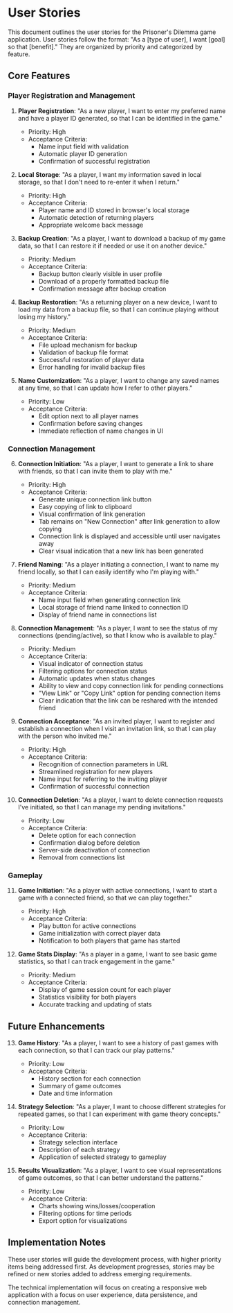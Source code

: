# User Stories

This document outlines the user stories for the Prisoner's Dilemma game application. User stories follow the format: "As a [type of user], I want [goal] so that [benefit]." They are organized by priority and categorized by feature.

## Core Features

### Player Registration and Management

1. **Player Registration**:
   "As a new player, I want to enter my preferred name and have a player ID generated, so that I can be identified in the game."
   - Priority: High
   - Acceptance Criteria:
     - Name input field with validation
     - Automatic player ID generation
     - Confirmation of successful registration

2. **Local Storage**:
   "As a player, I want my information saved in local storage, so that I don't need to re-enter it when I return."
   - Priority: High
   - Acceptance Criteria:
     - Player name and ID stored in browser's local storage
     - Automatic detection of returning players
     - Appropriate welcome back message

3. **Backup Creation**:
   "As a player, I want to download a backup of my game data, so that I can restore it if needed or use it on another device."
   - Priority: Medium
   - Acceptance Criteria:
     - Backup button clearly visible in user profile
     - Download of a properly formatted backup file
     - Confirmation message after backup creation

4. **Backup Restoration**:
   "As a returning player on a new device, I want to load my data from a backup file, so that I can continue playing without losing my history."
   - Priority: Medium
   - Acceptance Criteria:
     - File upload mechanism for backup
     - Validation of backup file format
     - Successful restoration of player data
     - Error handling for invalid backup files

5. **Name Customization**:
   "As a player, I want to change any saved names at any time, so that I can update how I refer to other players."
   - Priority: Low
   - Acceptance Criteria:
     - Edit option next to all player names
     - Confirmation before saving changes
     - Immediate reflection of name changes in UI

### Connection Management

6. **Connection Initiation**:
   "As a player, I want to generate a link to share with friends, so that I can invite them to play with me."
   - Priority: High
   - Acceptance Criteria:
     - Generate unique connection link button
     - Easy copying of link to clipboard  
     - Visual confirmation of link generation
     - Tab remains on "New Connection" after link generation to allow copying
     - Connection link is displayed and accessible until user navigates away
     - Clear visual indication that a new link has been generated

7. **Friend Naming**:
   "As a player initiating a connection, I want to name my friend locally, so that I can easily identify who I'm playing with."
   - Priority: Medium
   - Acceptance Criteria:
     - Name input field when generating connection link
     - Local storage of friend name linked to connection ID
     - Display of friend name in connections list

8. **Connection Management**:
   "As a player, I want to see the status of my connections (pending/active), so that I know who is available to play."
   - Priority: Medium
   - Acceptance Criteria:
     - Visual indicator of connection status
     - Filtering options for connection status
     - Automatic updates when status changes
     - Ability to view and copy connection link for pending connections
     - "View Link" or "Copy Link" option for pending connection items
     - Clear indication that the link can be reshared with the intended friend

9. **Connection Acceptance**:
   "As an invited player, I want to register and establish a connection when I visit an invitation link, so that I can play with the person who invited me."
   - Priority: High
   - Acceptance Criteria:
     - Recognition of connection parameters in URL
     - Streamlined registration for new players
     - Name input for referring to the inviting player
     - Confirmation of successful connection

10. **Connection Deletion**:
    "As a player, I want to delete connection requests I've initiated, so that I can manage my pending invitations."
    - Priority: Low
    - Acceptance Criteria:
      - Delete option for each connection
      - Confirmation dialog before deletion
      - Server-side deactivation of connection
      - Removal from connections list

### Gameplay

11. **Game Initiation**:
    "As a player with active connections, I want to start a game with a connected friend, so that we can play together."
    - Priority: High
    - Acceptance Criteria:
      - Play button for active connections
      - Game initialization with correct player data
      - Notification to both players that game has started

12. **Game Stats Display**:
    "As a player in a game, I want to see basic game statistics, so that I can track engagement in the game."
    - Priority: Medium
    - Acceptance Criteria:
      - Display of game session count for each player
      - Statistics visibility for both players
      - Accurate tracking and updating of stats

## Future Enhancements

13. **Game History**:
    "As a player, I want to see a history of past games with each connection, so that I can track our play patterns."
    - Priority: Low
    - Acceptance Criteria:
      - History section for each connection
      - Summary of game outcomes
      - Date and time information

14. **Strategy Selection**:
    "As a player, I want to choose different strategies for repeated games, so that I can experiment with game theory concepts."
    - Priority: Low
    - Acceptance Criteria:
      - Strategy selection interface
      - Description of each strategy
      - Application of selected strategy to gameplay

15. **Results Visualization**:
    "As a player, I want to see visual representations of game outcomes, so that I can better understand the patterns."
    - Priority: Low
    - Acceptance Criteria:
      - Charts showing wins/losses/cooperation
      - Filtering options for time periods
      - Export option for visualizations

## Implementation Notes

These user stories will guide the development process, with higher priority items being addressed first. As development progresses, stories may be refined or new stories added to address emerging requirements.

The technical implementation will focus on creating a responsive web application with a focus on user experience, data persistence, and connection management.